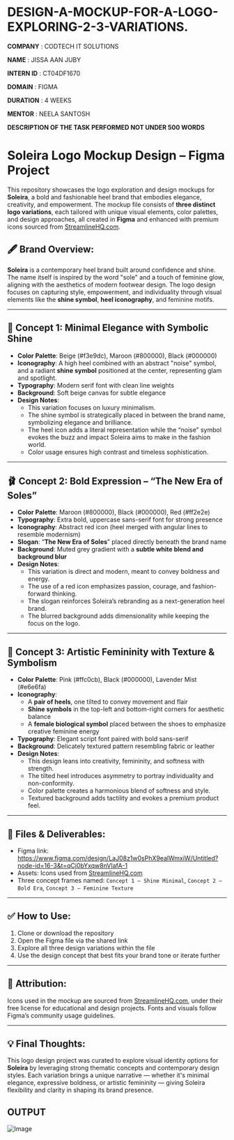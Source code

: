 # DESIGN-A-MOCKUP-FOR-A-LOGO-EXPLORING-2-3-VARIATIONS.

**COMPANY** : CODTECH IT SOLUTIONS

**NAME** : JISSA AAN JUBY

**INTERN ID** : CT04DF1670

**DOMAIN** : FIGMA

**DURATION** : 4 WEEKS

**MENTOR** : NEELA SANTOSH

**DESCRIPTION OF THE TASK PERFORMED NOT UNDER 500 WORDS**
# Soleira Logo Mockup Design – Figma Project

This repository showcases the logo exploration and design mockups for **Soleira**, a bold and fashionable heel brand that embodies elegance, creativity, and empowerment. The mockup file consists of **three distinct logo variations**, each tailored with unique visual elements, color palettes, and design approaches, all created in **Figma** and enhanced with premium icons sourced from [StreamlineHQ.com](https://www.streamlinehq.com/).

## 🖋️ Brand Overview:
**Soleira** is a contemporary heel brand built around confidence and shine. The name itself is inspired by the word "sole" and a touch of feminine glow, aligning with the aesthetics of modern footwear design. The logo design focuses on capturing style, empowerment, and individuality through visual elements like the **shine symbol**, **heel iconography**, and feminine motifs.

---

## 🎨 Concept 1: Minimal Elegance with Symbolic Shine

- **Color Palette**: Beige (#f3e9dc), Maroon (#800000), Black (#000000)
- **Iconography**: A high heel combined with an abstract "noise" symbol, and a radiant **shine symbol** positioned at the center, representing glam and spotlight.
- **Typography**: Modern serif font with clean line weights
- **Background**: Soft beige canvas for subtle elegance
- **Design Notes**:
  - This variation focuses on luxury minimalism.
  - The shine symbol is strategically placed in between the brand name, symbolizing elegance and brilliance.
  - The heel icon adds a literal representation while the “noise” symbol evokes the buzz and impact Soleira aims to make in the fashion world.
  - Color usage ensures high contrast and timeless sophistication.

---

## 🩰 Concept 2: Bold Expression – “The New Era of Soles”

- **Color Palette**: Maroon (#800000), Black (#000000), Red (#ff2e2e)
- **Typography**: Extra bold, uppercase sans-serif font for strong presence
- **Iconography**: Abstract red icon (heel merged with angular lines to resemble modernism)
- **Slogan**: “**The New Era of Soles**” placed directly beneath the brand name
- **Background**: Muted grey gradient with a **subtle white blend and background blur**
- **Design Notes**:
  - This variation is direct and modern, meant to convey boldness and energy.
  - The use of a red icon emphasizes passion, courage, and fashion-forward thinking.
  - The slogan reinforces Soleira’s rebranding as a next-generation heel brand.
  - The blurred background adds dimensionality while keeping the focus on the logo.

---

## 👠 Concept 3: Artistic Femininity with Texture & Symbolism

- **Color Palette**: Pink (#ffc0cb), Black (#000000), Lavender Mist (#e6e6fa)
- **Iconography**:
  - A **pair of heels**, one tilted to convey movement and flair
  - **Shine symbols** in the top-left and bottom-right corners for aesthetic balance
  - A **female biological symbol** placed between the shoes to emphasize creative feminine energy
- **Typography**: Elegant script font paired with bold sans-serif
- **Background**: Delicately textured pattern resembling fabric or leather
- **Design Notes**:
  - This design leans into creativity, femininity, and softness with strength.
  - The tilted heel introduces asymmetry to portray individuality and non-conformity.
  - Color palette creates a harmonious blend of softness and style.
  - Textured background adds tactility and evokes a premium product feel.

---

## 📁 Files & Deliverables:
- Figma link: https://www.figma.com/design/LaJ08z1w0sPhX9ealWmxiW/Untitled?node-id=16-3&t=qCj0bYxqw8nVIafA-1
- Assets: Icons used from [StreamlineHQ.com](https://streamlinehq.com)
- Three concept frames named: `Concept 1 – Shine Minimal`, `Concept 2 – Bold Era`, `Concept 3 – Feminine Texture`


---

## ✅ How to Use:
1. Clone or download the repository
2. Open the Figma file via the shared link
3. Explore all three design variations within the file
4. Use the design concept that best fits your brand tone or iterate further

---

## 📌 Attribution:
Icons used in the mockup are sourced from [StreamlineHQ.com](https://streamlinehq.com), under their free license for educational and design projects. Fonts and visuals follow Figma’s community usage guidelines.

---

## 💡 Final Thoughts:
This logo design project was curated to explore visual identity options for **Soleira** by leveraging strong thematic concepts and contemporary design styles. Each variation brings a unique narrative — whether it's minimal elegance, expressive boldness, or artistic femininity — giving Soleira flexibility and clarity in shaping its brand presence.

## OUTPUT
![Image](https://github.com/user-attachments/assets/d7a31125-56bd-42e9-9908-f668d5b90cb5)

